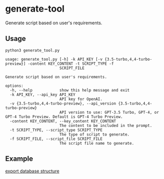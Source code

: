 # generate-tool

Generate script based on user's requirements.

## Usage

`python3 generate_tool.py`

```
usage: generate_tool.py [-h] -k API_KEY [-v {3.5-turbo,4,4-turbo-preview}] -content KEY_CONTENT -t SCRIPT_TYPE -f
                        SCRIPT_FILE

Generate script based on user's requirements.

options:
  -h, --help            show this help message and exit
  -k API_KEY, --api_key API_KEY
                        API key for OpenAI.
  -v {3.5-turbo,4,4-turbo-preview}, --api_version {3.5-turbo,4,4-turbo-preview}
                        API version to use: GPT-3.5 Turbo, GPT-4, or GPT-4 Turbo Preview. Default is GPT-4 Turbo Preview.
  -content KEY_CONTENT, --key_content KEY_CONTENT
                        The content to be included in the prompt.
  -t SCRIPT_TYPE, --script_type SCRIPT_TYPE
                        The type of script to generate.
  -f SCRIPT_FILE, --script_file SCRIPT_FILE
                        The script file name to generate.
```

## Example

[export database structure](https://github.com/liCells/generate-tool/examples/export_database_structure.py)
